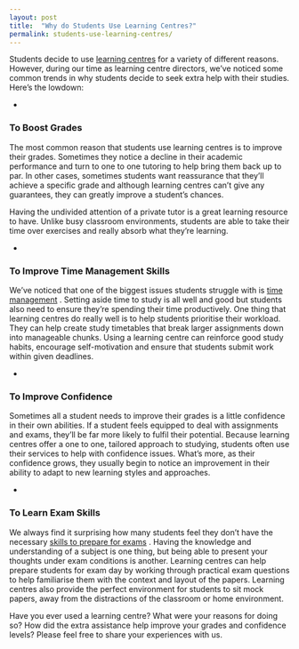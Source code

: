 ```yaml
---
layout: post
title:  "Why do Students Use Learning Centres?"
permalink: students-use-learning-centres/
---
```

Students decide to use [learning centres](https://tutorcruncher.com/news-and-updates/how-to-start-a-tutoring-business/) for a variety of different
reasons. However, during our time as learning centre directors, we’ve noticed
some common trends in why students decide to seek extra help with their
studies. Here’s the lowdown:

* 

### To Boost Grades

The most common reason that students use learning centres is to improve their
grades. Sometimes they notice a decline in their academic performance and turn
to one to one tutoring to help bring them back up to par. In other cases,
sometimes students want reassurance that they’ll achieve a specific grade and
although learning centres can’t give any guarantees, they can greatly improve
a student’s chances.

Having the undivided attention of a private tutor is a great learning resource
to have. Unlike busy classroom environments, students are able to take their
time over exercises and really absorb what they’re learning.

* 

### To Improve Time Management Skills

We’ve noticed that one of the biggest issues students struggle with is [time management](https://tutorcruncher.com/time-management-techniques/) .
Setting aside time to study is all well and good but students also need to
ensure they’re spending their time productively. One thing that learning
centres do really well is to help students prioritise their workload. They can
help create study timetables that break larger assignments down into
manageable chunks. Using a learning centre can reinforce good study habits,
encourage self-motivation and ensure that students submit work within given
deadlines.

* 

### To Improve Confidence

Sometimes all a student needs to improve their grades is a little confidence
in their own abilities. If a student feels equipped to deal with assignments
and exams, they’ll be far more likely to fulfil their potential. Because
learning centres offer a one to one, tailored approach to studying, students
often use their services to help with confidence issues. What’s more, as their
confidence grows, they usually begin to notice an improvement in their ability
to adapt to new learning styles and approaches.

* 

### To Learn Exam Skills

We always find it surprising how many students feel they don’t have the
necessary [skills to prepare for exams](https://tutorcruncher.com/exams-revision-techniques/) . Having the knowledge and understanding of a subject is
one thing, but being able to present your thoughts under exam conditions is
another. Learning centres can help prepare students for exam day by working
through practical exam questions to help familiarise them with the context and
layout of the papers. Learning centres also provide the perfect environment
for students to sit mock papers, away from the distractions of the classroom
or home environment.

Have you ever used a learning centre? What were your reasons for doing so? How
did the extra assistance help improve your grades and confidence levels?
Please feel free to share your experiences with us.
